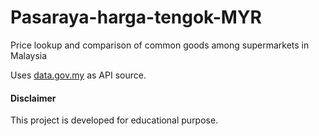 # Pasaraya-harga-tengok-MYR

Price lookup and comparison of common goods among supermarkets in Malaysia

Uses [data.gov.my](https://data.gov.my/) as API source.

#### Disclaimer

This project is developed for educational purpose.
